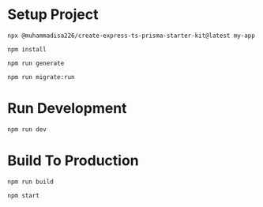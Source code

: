 # Setup Project

```
npx @muhammadisa226/create-express-ts-prisma-starter-kit@latest my-app
```

```shell
npm install
```

```shell
npm run generate
```

```shell
npm run migrate:run
```

# Run Development

```shell
npm run dev
```

# Build To Production

```shell
npm run build
```

```shell
npm start
```
